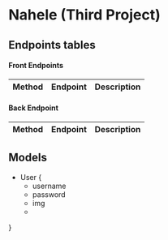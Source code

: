 # Nahele (Third Project)

## Endpoints tables

#### Front Endpoints
  
  Method | Endpoint | Description
  --- | --- | --- 
 
  
  
 #### Back Endpoint
 
 Method | Endpoint | Description
 --- | --- | ---
 
 
## Models



* User {
  * username
  * password
  * img
  * 
}
